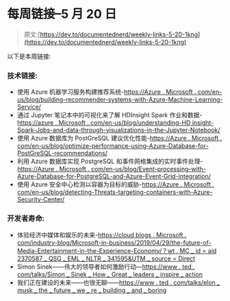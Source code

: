 # 每周链接–5 月 20 日

> 原文:[https://dev.to/documentednerd/weekly-links-5-20-1kng](https://dev.to/documentednerd/weekly-links-5-20-1kng)

以下是本周链接:

### [](#technical-links)技术链接:

*   使用 Azure 机器学习服务构建推荐系统-[https://Azure . Microsoft . com/en-us/blog/building-recommender-systems-with-Azure-Machine-Learning-Service/](https://azure.microsoft.com/en-us/blog/building-recommender-systems-with-azure-machine-learning-service/)
*   通过 Jupyter 笔记本中的可视化来了解 HDInsight Spark 作业和数据-[https://azure . Microsoft . com/en-us/blog/understanding-HD insight-Spark-Jobs-and-data-through-visualizations-in-the-Jupyter-Notebook/](https://azure.microsoft.com/en-us/blog/understanding-hdinsight-spark-jobs-and-data-through-visualizations-in-the-jupyter-notebook/)
*   使用 Azure 数据库为 PostGreSQL 建议优化性能-[https://Azure . Microsoft . com/en-us/blog/optimize-performance-using-Azure-Database-for-PostGreSQL-recommendations/](https://azure.microsoft.com/en-us/blog/optimize-performance-using-azure-database-for-postgresql-recommendations/)
*   利用 Azure 数据库实现 PostgreSQL 和事件网格集成的实时事件处理-[https://Azure . Microsoft . com/en-us/blog/Event-processing-with-Azure-Database-for-PostgreSQL-and-Azure-Event-Grid-integration/](https://azure.microsoft.com/en-us/blog/event-processing-with-azure-database-for-postgresql-and-azure-event-grid-integration/)
*   使用 Azure 安全中心检测以容器为目标的威胁-[https://Azure . Microsoft . com/en-us/blog/detecting-Threats-targeting-containers-with-Azure-Security-Center/](https://azure.microsoft.com/en-us/blog/detecting-threats-targeting-containers-with-azure-security-center/)

### [](#developer-life)开发者寿命:

*   体验经济中媒体和娱乐的未来-[https://cloud blogs . Microsoft . com/industry-blog/Microsoft-in-business/2019/04/29/the-future-of-Media-Entertainment-in-the-Experience-Economy/？wt . MC _ id = aid 2370587 _ QSG _ EML _ NLTR _ 341595&UTM _ source = Direct](https://cloudblogs.microsoft.com/industry-blog/microsoft-in-business/2019/04/29/the-future-of-media-entertainment-in-the-experience-economy/?wt.mc_id=AID2370587_QSG_EML_NLTR_341595&utm_source=Direct)
*   Simon Sinek——伟大的领导者如何激励行动—[https://www . ted . com/talks/Simon _ Sinek _ How _ Great _ leaders _ inspire _ action](https://www.ted.com/talks/simon_sinek_how_great_leaders_inspire_action)
*   我们正在建设的未来——也很无聊——[https://www . ted . com/talks/elon _ musk _ the _ future _ we _ re _ building _ and _ boring](https://www.ted.com/talks/elon_musk_the_future_we_re_building_and_boring)